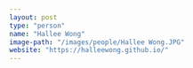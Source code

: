 ```yaml
---
layout: post
type: "person"
name: "Hallee Wong"
image-path: "/images/people/Hallee Wong.JPG"
website: "https://halleewong.github.io/"
---
```


